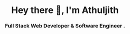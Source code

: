 <h1 align="center">Hey there 👋, I'm Athuljith</h1>
<h3 align="center">Full Stack Web Developer & Software Engineer .</h3>
